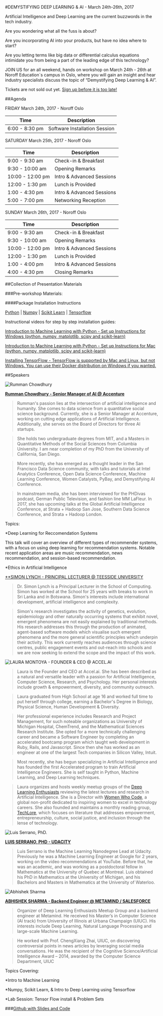 #DEMYSTIFYING DEEP LEARNING & AI - March 24th-26th, 2017

Artificial Intelligence and Deep Learning are the current buzzwords in the tech industry.

Are you wondering what all the fuss is about?

Are you incorporating AI into your products, but have no idea where to start?

Are you letting terms like big data or differential calculus equations intimidate you from being a part of the leading edge of this technology?

JOIN US for an all weekend, hands on workshop on March 24th - 26th at Noroff Education´s campus in Oslo, where you will gain an insight and hear industry specialists discuss the topic of “Demystifying Deep Learning & AI”.

Tickets are not sold out yet. [Sign up before it is too late!](https://www.eventbrite.com/e/demystifying-deep-learning-and-ai-tickets-31992339950?ref=estw)


##Agenda

FRIDAY March 24th, 2017 - Noroff Oslo

Time | Description
---------------|-------------------------
6:00 - 8:30 pm | Software Installation Session



SATURDAY March 25th, 2017 - Noroff Oslo

Time | Description
---------------|-------------------------
9:00 - 9:30 am | Check-in & Breakfast
9:30 - 10:00 am | Opening Remarks
10:00 - 12:00 pm | Intro & Advanced Sessions
12:00 - 1:30 pm | Lunch is Provided
1:00 - 4:30 pm | Intro & Advanced Sessions
5:00 - 7:00 pm |  Networking Reception



SUNDAY March 26th, 2017 - Noroff Oslo

Time | Description
---------------|------------------------------
9:00 - 9:30 am | Check-in & Breakfast
9:30 - 10:00 am | Opening Remarks
10:00 - 12:00 pm | Intro & Advanced Sessions
12:00 - 1:30 pm |  Lunch is Provided
1:00 - 4:00 pm | Intro & Advanced Sessions
4:00 - 4:30 pm | Closing Remarks



##Collection of Presentation Materials

###Pre-workshop Materials:

####Package Installation Instructions

[Python](https://www.python.org/downloads/) |
[Numpy](http://scipy.org/install.html) |
[Scikit Learn](http://scikit-learn.org/stable/install.html) |
[Tensorflow](https://www.tensorflow.org/versions/r0.11/get_started/os_setup.html)

Instructional videos for step by step installation guides:

[Introduction to Machine Learning with Python - Set up Instructions for Windows (python, numpy, matplotlib, scipy and scikit-learn)](https://youtu.be/Lb5YT-Bg7N4)

[Introduction to Machine Learning with Python - Set up Instructions for Mac (python, numpy, matplotlib, scipy and scikit-learn)](https://youtu.be/UMftbOgUON8)

[Installing TensorFlow - TensorFlow is supported by Mac and Linux, but not Windows. You can use their Docker distribution on Windows if you wanted.](https://youtu.be/CvspEt8kSIg)



##Speakers

![Rumman Chowdhury](/img/rumman.jpg)

[**Rumman Chowdhury - Senior Manager of AI @ Accenture**](http://www.rummanchowdhury.com/)

>Rumman's passion lies at the intersection of artificial intelligence and humanity. She comes to data science from a quantitative social science background. Currently, she is a Senior Manager at Accenture, working on cutting edge applications of Artificial Intelligence. Additionally, she serves on the Board of Directors for three AI startups.

>She holds two undergraduate degrees from MIT, and a Masters in Quantitative Methods of the Social Sciences from Columbia University. I am near completion of my PhD from the University of California, San Diego.

>More recently, she has emerged as a thought leader in the San Francisco Data Science community, with talks and tutorials at Intel Analytics Conference, Open Data Science Conference, Machine Learning Conference, Women Catalysts, PyBay, and Demystifying AI Conference.

>In mainstream media, she has been interviewed for the PHDivas podcast, German Public Television, and fashion line MM LaFleur. In 2017, she has upcoming talks at the Global Artificial Intelligence Conference, at Strata + Hadoop San Jose, Southern Data Science Conference, and Strata + Hadoop London.

Topics:

*Deep Learning for Reccomendation Systems

This talk will cover an overview of different types of recommender systems, with a focus on using deep learning for recommendation systems. Notable recent application areas are music recommendation, news recommendation, and session-based recommendation.

*Ethics in Artificial Intelligence


[**SIMON LYNCH - PRINCIPAL LECTURER @ TEESSIDE UNIVERSITY](https://www.tees.ac.uk/schools/scm/staff_profile_details.cfm?staffprofileid=U0020379)

>Dr. Simon Lynch is a Principal Lecturer in the School of Computing. Simon has worked at the School for 25 years with breaks to work in Sri Lanka and in Botswana. Simon's interests include international development, artificial intelligence and complexity.

>Simon's research investigates the activity of genetics, evolution, epidemiology and other naturally occurring systems that exhibit novel, emergent phenomena are not easily explained by traditional methods. His research addresses this through the production of animated, agent-based software models which visualise such emergent phenomena and the more general scientific principles which underpin their activity. This work currently reaches audiences through science centres, public engagement events and out-reach into schools and we are now seeking to extend the scope and the impact of this work.



![LAURA MONTOYA - FOUNDER & CEO @ ACCEL.AI](https://about.me/lauranmontoya)

>Laura is the Founder and CEO at Accel.ai. She has been described as a natural and versatile leader with a passion for Artificial Intelligence, Computer Science, Research, and Psychology. Her personal interests include growth & empowerment, diversity, and community outreach.

>Laura graduated from High School at age 16 and worked full time to put herself through college, earning a Bachelor's Degree in Biology, Physical Science, Human Development & Diversity.

>Her professional experience includes Research and Project Management, for such noteable organizations as University of Michigan Hospital, ChemTrend, and the Mathematical Sciences Research Institute. She opted for a more technically challenging career and became a Software Engineer by completing an accelerated bootcamp program which taught web development in Ruby, Rails, and Javascript. Since then she has worked as an engineer at one of the largest Tech companies in Silicon Valley, Intuit.

>Most recently, she has begun specializing in Artificial Intelligence and has founded the first Accelerated program to train Artificial Intelligence Engineers. She is self taught in Python, Machine Learning, and Deep Learning techniques.

>Laura organizes and hosts weekly meetup groups of the [Deep Learning Enthusiasts](https://www.meetup.com/AI-Deep-Learning-Enthusiasts-Meetup/) reviewing the latest lectures and research in Artificial Intelligence. She is a Director with [Women Who Code](https://www.womenwhocode.com/), a global non-profit dedicated to inspiring women to excel in technology careers. She also founded and maintains a monthly reading group, [TechLore](https://www.techlore.org/), which focuses on literature that addresses empowerment, entrepreneurship, culture, social justice, and inclusion through the lense of technology.



![Luis Serrano, PhD.](/img/luis.jpg)

[**LUIS SERRANO, PHD - UDACITY**](https://www.linkedin.com/in/luisgserrano)

>Luis Serrano is the Machine Learning Nanodegree Lead at Udacity. Previously he was a Machine Learning Engineer at Google for 2 years, working on the video recommendations at YouTube. Before that, he was an academic, and was working as a postdoctoral fellow in Mathematics at the University of Quebec at Montreal. Luis obtained his PhD in Mathematics at the University of Michigan, and his Bachelors and Masters in Mathematics at the University of Waterloo.




![Abhishek Sharma](/img/abhishek.jpg)

[**ABHISHEK SHARMA - Backend Engineer @ METAMIND / SALESFORCE**](https://www.linkedin.com/in/abhishek21sharma)

>Organizer of Deep Learning Enthusiasts Meetup Group and a backend engineer at Metamind. He received his Master’s in Computer Science (AI track) from University of Illinois at Urbana Champaign (UIUC). His interests include Deep Learning, Natural Language Processing and large-scale Machine Learning.

>He worked with Prof. ChengXiang Zhai, UIUC, on discovering controversial points in news articles by leveraging social media conversations. He was the recipient of the Cognitive Science/Artificial Intelligence Award – 2014, awarded by the Computer Science Department, UIUC

Topics Covering:

*Intro to Machine Learning

*Numpy, Scikit Learn, & Intro to Deep Learning using Tensorflow

*Lab Session: Tensor Flow install & Problem Sets


###[Github with Slides and Code](https://github.com/abhi21/intro_to_ml_dl)